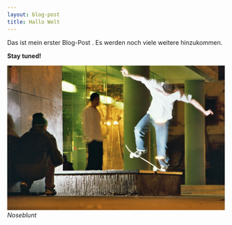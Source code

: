 ```yaml
---
layout: blog-post
title: Hallo Welt
---
```


Das ist mein erster Blog-Post . Es werden noch viele weitere hinzukommen.

__Stay tuned!__ 

![Noseblunt](/images/uploads/bs-noseblunt-benni.jpg )
*Noseblunt*